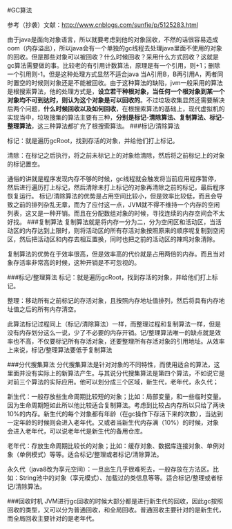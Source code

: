 #GC算法

参考（抄袭）文献：<http://www.cnblogs.com/sunfie/p/5125283.html>


由于java是面向对象语言，所以就要考虑到他的对象回收，不然的话很容易造成oom（内存溢出），所以java会有一个单独的gc线程去处理java里面不使用的对象的回收。但是那些对象可以被回收？什么时候回收？采用什么方式回收？这就是gc算法需要做的事。比较老的有引用计数算法，原理是有一个引用，则+1；删除一个引用则-1。但是这种处理方式显然不适合java
当A引用B，B再引用A，两者同时置空的时候则对象还是不能被回收。由于这种算法的缺陷，jvm一般采用的算法是根搜索算法，他的处理方式是，**设立若干种根对象，当任何一个根对象到某一个对象均不可到达时，则认为这个对象是可以回收的**。不过垃圾收集显然还需要解决后两个问题，**什么时候回收以及如何回收**，在根搜索算法的基础上，现代虚拟机的实现当中，垃圾搜集的算法主要有三种，**分别是标记-清除算法、复制算法、标记-整理算法**，这三种算法都扩充了根搜索算法。
###标记/清除算法


标记：就是遍历gcRoot，找到存活的对象，并给他们打上标记。

清除：在标记之后执行，将之前未标记上的对象给清除，然后将之前标记上的对象的标记置空。

通俗的讲就是程序发现内存不够的时候，gc线程就会触发将当前应用程序暂停，然后进行遍历打上标记，然后清除未打上标记的对象再清除之前的标记，最后程序恢复运行。
标记/清除算法的优势是占用空间比较小，但是效率比较低，而且会导致之前的排列杂乱无章，而为了应付这一点，JVM就不得不维持一个内存的空闲列表，这又是一种开销。而且在分配数组对象的时候，寻找连续的内存空间会不太好找。
###复制算法
复制算法就是将内存一分为二，分为空闲区和活动区，当活动区的内存达到上限时，则将活动区的所有存活对象按照原来的顺序呢复制到空闲区，然后把活动区和内存去相互置换，同时也把之前的活动区的辣鸡对象清除。

复制算法的优势在于效率很高，但是效率高的代价就是占用两倍的内存。而且当对象存活率非常高的时候，这种开销是不可忽视的。

###标记/整理算法
标记：就是遍历gcRoot，找到存活的对象，并给他们打上标记。

整理：移动所有之前标记的存活对象，且按照内存地址值排列，然后将具有内存地址值之后的所有内存清空。

此算法标记过程同上（标记/清除算法）一样，而整理过程和复制算法一样，但是没有内存划分这么一说，少了不必要的内存开销。记/整理算法唯一的缺点就是效率也不高，不仅要标记所有存活对象，还要整理所有存活对象的引用地址。从效率上来说，标记/整理算法要低于复制算法


###分代搜集算法
分代搜集算法是针对对象的不同特性，而使用适合的算法，这里面并没有实际上的新算法产生。与其说分代搜集算法是第四个算法，不如说它是对前三个算法的实际应用。他可以划分成三个区域，新生代，老年代，永久代；

新生代：一般存放些生命周期比较短的对象；比如：局部变量，和一些临时变量。因为生命周期短如此所以他比较适合复制算法。考虑到比较占内存所以只给了两块10%的内存。新生代的每个对象都有年龄（在gc操作下存活下来的次数），当达到一定年龄的时候则会进入老年代。又或者当新生代内存满（10%）的时候，对象会进入老年代，可以说老年代是新生代的备用仓库。

老年代：存放生命周期比较长的对象；比如：缓存对象、数据库连接对象、单例对象（单例模式）等等。适合标记/整理或者标记/清除算法。

永久代（java8改为享元空间）：一旦出生几乎很难死去，一般存放在方法区。比如：String池中的对象（享元模式）、加载过的类信息等等。适合标记/整理或者标记/清除算法。


###回收时机
JVM进行gc回收的时候大部分都是进行新生代的回收，因此gc按照回收的类型，又可以分为普通回收，和全局回收。普通回收主要针对的是新生代，而全局回收主要针对的是老年代。

